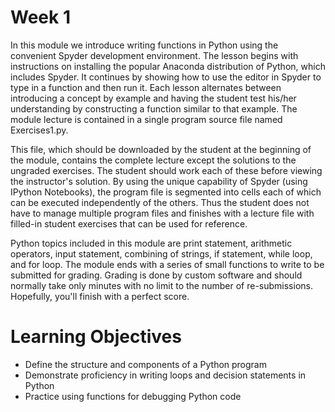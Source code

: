 # Week 1

In this module we introduce writing functions in Python using the convenient Spyder development environment. The lesson begins with instructions on installing the popular Anaconda distribution of Python, which includes Spyder. It continues by showing how to use the editor in Spyder to type in a function and then run it. Each lesson alternates between introducing a concept by example and having the student test his/her understanding by constructing a function similar to that example. The module lecture is contained in a single program source file named Exercises1.py. 

This file, which should be downloaded by the student at the beginning of the module, contains the complete lecture except the solutions to the ungraded exercises. The student should work each of these before viewing the instructor's solution. By using the unique capability of Spyder (using IPython Notebooks), the program file is segmented into cells each of which can be executed independently of the others. Thus the student does not have to manage multiple program files and finishes with a lecture file with filled-in student exercises that can be used for reference. 

Python topics included in this module are print statement, arithmetic operators, input statement, combining of strings, if statement, while loop, and for loop. The module ends with a series of small functions to write to be submitted for grading. Grading is done by custom software and should normally take only minutes with no limit to the number of re-submissions. Hopefully, you'll finish with a perfect score.

# Learning Objectives
* Define the structure and components of a Python program
* Demonstrate proficiency in writing loops and decision statements in Python
* Practice using functions for debugging Python code
